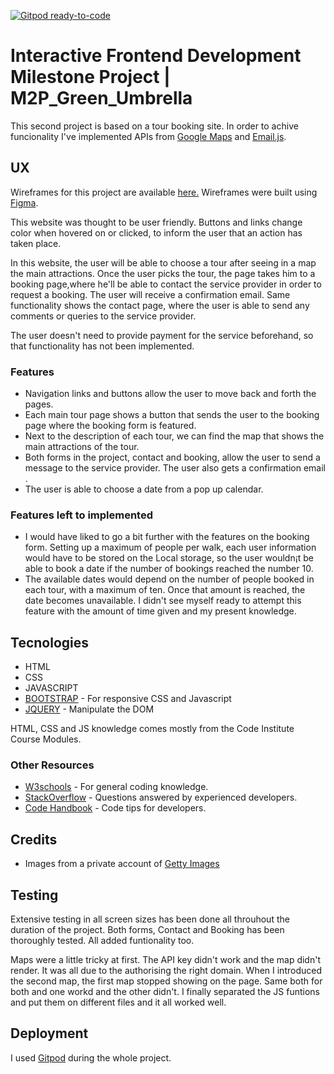 [![Gitpod ready-to-code](https://img.shields.io/badge/Gitpod-ready--to--code-blue?logo=gitpod)](https://gitpod.io/#https://github.com/MariaPSegarra/M2P_Green_Umbrella)

# Interactive Frontend Development Milestone Project | M2P_Green_Umbrella

This second project is based on a tour booking site. In order to achive funcionality I've implemented APIs from [Google Maps](https://cloud.google.com/maps-platform/) and [Email.js](http://github.com).

## UX

Wireframes for this project are available 
[here.](https://github.com/MariaPSegarra/M2P_Green_Umbrella/tree/master/Wireframes)
Wireframes were built using [Figma](https://www.figma.com/).

This website was thought to be user friendly. 
Buttons and links change color when hovered on or clicked, to inform the user that an action has taken place.

In this website, the user will be able to choose a tour after seeing in a map the main attractions. Once the user picks the tour, the page takes him to a booking page,where he'll be able to contact the service provider in order to request a booking.
The user will receive a confirmation email.
Same functionality shows the contact page, where the user is able to send any comments or queries to the service provider.

The user doesn't need to provide payment for the service beforehand, so that functionality has not been implemented.

### Features

- Navigation links and buttons allow the user to move back and forth the pages.
- Each main tour page shows a button that sends the user to the booking page where the booking form is featured.
- Next to the description of each tour, we can find the map that shows the main attractions of the tour.
- Both forms in the project, contact and booking, allow the user to send a message to the service provider. The user also gets a confirmation email .
- The user is able to choose a date from a pop up calendar.

### Features left to implemented

- I would have liked to go a bit further with the features on the booking form.
Setting up a maximum of people per walk, each user information would have to be stored on the Local storage, so the user wouldn¡t be able to book a date if the number of bookings reached the number 10.
- The available dates would depend on the number of people booked in each tour, with a maximum of ten. Once that amount is reached, the date becomes unavailable.
I didn't see myself ready to attempt this feature with the amount of time given and my present knowledge.

## Tecnologies 

- HTML
- CSS
- JAVASCRIPT
- [BOOTSTRAP](https://getbootstrap.com/) - For responsive CSS and Javascript
- [JQUERY](https://jquery.com/) - Manipulate the DOM

HTML, CSS and JS knowledge comes mostly from the Code Institute Course Modules.

### Other Resources

- [W3schools](https://www.w3schools.com/) - For general coding knowledge.
- [StackOverflow](https://stackoverflow.com/) - Questions answered by experienced developers.
- [Code Handbook](https://codehandbook.org/) - Code tips for developers.

## Credits

- Images from a private account of [Getty Images](https://www.gettyimages.co.uk/)

## Testing

Extensive testing in all screen sizes has been done all throuhout the duration of the project.
Both forms, Contact and Booking has been thoroughly tested.
All added funtionality too.

Maps were a little tricky at first. The API key didn't work and the map didn't render.
It was all due to the authorising the right domain. 
When I introduced the second map, the first map stopped showing on the page.
Same both for both and one workd and the other didn't.
I finally separated the JS funtions and put them on different files and it all worked well.

## Deployment

I used [Gitpod](https://gitpod.io/) during the whole project.



